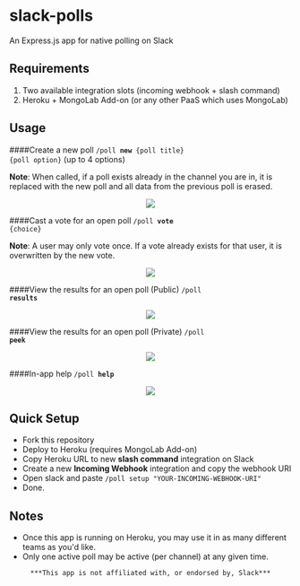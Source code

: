 # slack-polls
An Express.js app for native polling on Slack

## Requirements
1. Two available integration slots (incoming webhook + slash command)
2. Heroku + MongoLab Add-on (or any other PaaS which uses MongoLab)

## Usage

####Create a new poll
<code>/poll <strong>new</strong> {poll title} {poll option}</code> (up to 4 options)

**Note**: When called, if a poll exists already in the channel you are in, it is replaced with the new poll and all data from the previous poll is erased.
<p align="center"><img src="http://i.imgur.com/J0haZbs.gif"  /></p>

####Cast a vote for an open poll
<code>/poll <strong>vote</strong> {choice}</code>

**Note**: A user may only vote once. If a vote already exists for that user, it is overwritten by the new vote.

<p align="center"><img src="http://i.imgur.com/56DIvB2.gif" /></p>

####View the results for an open poll (Public)
<code>/poll <strong>results</strong></code>
<p align="center"><img src="http://i.imgur.com/Rc28HtO.gif"  /></p>

####View the results for an open poll (Private)
<code>/poll <strong>peek</strong></code>

<p align="center"><img src="http://i.imgur.com/BJ95SAG.gif"  /></p>

####In-app help
<code>/poll <strong>help</strong></code>

<p align="center"><img src="http://i.imgur.com/wSASzH3.png"  /></p>

## Quick Setup
- Fork this repository
- Deploy to Heroku (requires MongoLab Add-on)
- Copy Heroku URL to new **slash command** integration on Slack
- Create a new **Incoming Webhook** integration and copy the webhook URI
- Open slack and paste `/poll setup "YOUR-INCOMING-WEBHOOK-URI"`
- Done.

## Notes
- Once this app is running on Heroku, you may use it in as many different teams as you'd like.
- Only one active poll may be active (per channel) at any given time.


<p align="center"><code>***This app is not affiliated with, or endorsed by, Slack***</code></p>
